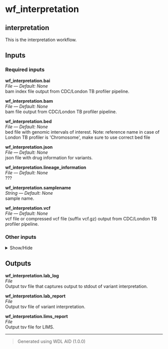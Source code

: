 # wf_interpretation
## interpretation 
 This is the interpretation workflow.



## Inputs

### Required inputs
<p name="wf_interpretation.bai">
        <b>wf_interpretation.bai</b><br />
        <i>File &mdash; Default: None</i><br />
        bam index file output from CDC/London TB profiler pipeline.
</p>
<p name="wf_interpretation.bam">
        <b>wf_interpretation.bam</b><br />
        <i>File &mdash; Default: None</i><br />
        bam file output from CDC/London TB profiler pipeline.
</p>
<p name="wf_interpretation.bed">
        <b>wf_interpretation.bed</b><br />
        <i>File &mdash; Default: None</i><br />
        bed file with genomic intervals of interest. Note: reference name in case of London TB profiler is 'Chromosome', make sure to use correct bed file
</p>
<p name="wf_interpretation.json">
        <b>wf_interpretation.json</b><br />
        <i>File &mdash; Default: None</i><br />
        json file with drug information for variants.
</p>
<p name="wf_interpretation.lineage_information">
        <b>wf_interpretation.lineage_information</b><br />
        <i>File &mdash; Default: None</i><br />
        ???
</p>
<p name="wf_interpretation.samplename">
        <b>wf_interpretation.samplename</b><br />
        <i>String &mdash; Default: None</i><br />
        sample name.
</p>
<p name="wf_interpretation.vcf">
        <b>wf_interpretation.vcf</b><br />
        <i>File &mdash; Default: None</i><br />
        vcf file or compressed vcf file (suffix vcf.gz) output from CDC/London TB profiler pipeline.
</p>

### Other inputs
<details>
<summary> Show/Hide </summary>
<p name="wf_interpretation.interpretation_docker">
        <b>wf_interpretation.interpretation_docker</b><br />
        <i>String &mdash; Default: "dbest/variant_interpretation:v1.2.0"</i><br />
        ???
</p>
<p name="wf_interpretation.interpretation_memory">
        <b>wf_interpretation.interpretation_memory</b><br />
        <i>String &mdash; Default: "8GB"</i><br />
        ???
</p>
<p name="wf_interpretation.lims_docker">
        <b>wf_interpretation.lims_docker</b><br />
        <i>String &mdash; Default: "dbest/lims_report:v1.0.2"</i><br />
        ???
</p>
<p name="wf_interpretation.lims_operator">
        <b>wf_interpretation.lims_operator</b><br />
        <i>String &mdash; Default: "DB"</i><br />
        ???
</p>
<p name="wf_interpretation.lims_report_name">
        <b>wf_interpretation.lims_report_name</b><br />
        <i>String &mdash; Default: "lims_report.tsv"</i><br />
        ???
</p>
<p name="wf_interpretation.verbose">
        <b>wf_interpretation.verbose</b><br />
        <i>Boolean &mdash; Default: false</i><br />
        ???
</p>
</details>

## Outputs
<p name="wf_interpretation.lab_log">
        <b>wf_interpretation.lab_log</b><br />
        <i>File</i><br />
        Output tsv file that captures output to stdout of variant interpretation.
</p>
<p name="wf_interpretation.lab_report">
        <b>wf_interpretation.lab_report</b><br />
        <i>File</i><br />
        Output tsv file of variant interpretation.
</p>
<p name="wf_interpretation.lims_report">
        <b>wf_interpretation.lims_report</b><br />
        <i>File</i><br />
        Output tsv file for LIMS.
</p>

<hr />

> Generated using WDL AID (1.0.0)
